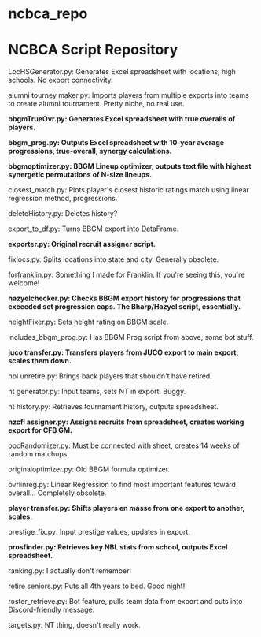 # ncbca_repo
# NCBCA Script Repository 

LocHSGenerator.py: Generates Excel spreadsheet with locations, high schools. No export connectivity. 

alumni tourney maker.py: Imports players from multiple exports into teams to create alumni tournament. Pretty niche, no real use. 

**bbgmTrueOvr.py: Generates Excel spreadsheet with true overalls of players.**

**bbgm_prog.py: Outputs Excel spreadsheet with 10-year average progressions, true-overall, synergy calculations.**

**bbgmoptimizer.py: BBGM Lineup optimizer, outputs text file with highest synergetic permutations of N-size lineups.**

closest_match.py: Plots player's closest historic ratings match using linear regression method, progressions. 

deleteHistory.py: Deletes history?

export_to_df.py: Turns BBGM export into DataFrame.

**exporter.py: Original recruit assigner script.**

fixlocs.py: Splits locations into state and city. Generally obsolete. 

forfranklin.py: Something I made for Franklin. If you're seeing this, you're welcome!

**hazyelchecker.py: Checks BBGM export history for progressions that exceeded set progression caps. The Bharp/Hazyel script, essentially.**

heightFixer.py: Sets height rating on BBGM scale. 

includes_bbgm_prog.py: Has BBGM Prog script from above, some bot stuff. 

**juco transfer.py: Transfers players from JUCO export to main export, scales them down.**

nbl unretire.py: Brings back players that shouldn't have retired.

nt generator.py: Input teams, sets NT in export. Buggy.

nt history.py: Retrieves tournament history, outputs spreadsheet. 

**nzcfl assigner.py: Assigns recruits from spreadsheet, creates working export for CFB GM.**

oocRandomizer.py: Must be connected with sheet, creates 14 weeks of random matchups. 

originaloptimizer.py: Old BBGM formula optimizer. 

ovrlinreg.py: Linear Regression to find most important features toward overall... Completely obsolete. 

**player transfer.py: Shifts players en masse from one export to another, scales.**

prestige_fix.py: Input prestige values, updates in export. 

**prosfinder.py: Retrieves key NBL stats from school, outputs Excel spreadsheet.**

ranking.py: I actually don't remember!

retire seniors.py: Puts all 4th years to bed. Good night!

roster_retrieve.py: Bot feature, pulls team data from export and puts into Discord-friendly message. 

targets.py: NT thing, doesn't really work. 

